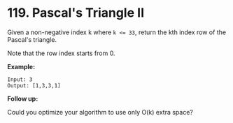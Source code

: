 # 119. Pascal's Triangle II

Given a non-negative index k where `k <= 33`, return the kth index row of the
Pascal's triangle.

Note that the row index starts from 0.

__Example:__

```
Input: 3
Output: [1,3,3,1]
```

__Follow up:__

Could you optimize your algorithm to use only O(k) extra space?
